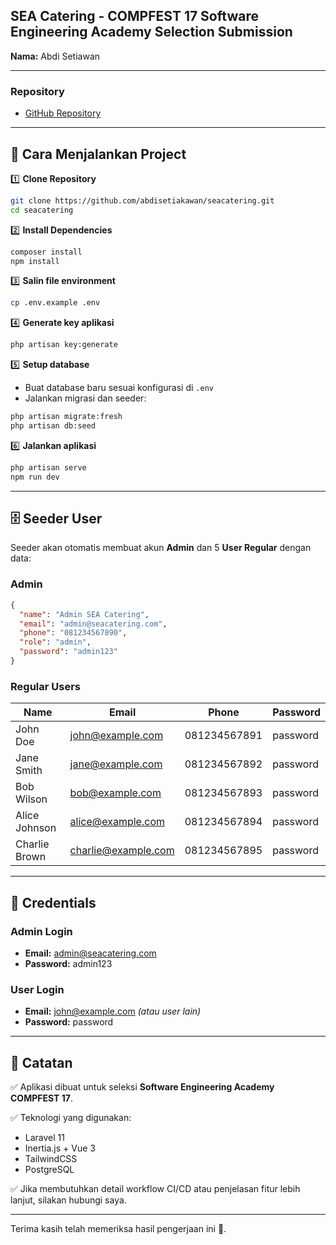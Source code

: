 ## SEA Catering - COMPFEST 17 Software Engineering Academy Selection Submission

**Nama:** Abdi Setiawan

---

### Repository

* [GitHub Repository](https://github.com/abdisetiakawan/seacatering)

---

## 🚀 Cara Menjalankan Project

1️⃣ **Clone Repository**

```bash
git clone https://github.com/abdisetiakawan/seacatering.git
cd seacatering
```

2️⃣ **Install Dependencies**

```bash
composer install
npm install
```

3️⃣ **Salin file environment**

```bash
cp .env.example .env
```

4️⃣ **Generate key aplikasi**

```bash
php artisan key:generate
```

5️⃣ **Setup database**

* Buat database baru sesuai konfigurasi di `.env`
* Jalankan migrasi dan seeder:

```bash
php artisan migrate:fresh
php artisan db:seed
```

6️⃣ **Jalankan aplikasi**

```bash
php artisan serve
npm run dev
```

---

## 🗄️ Seeder User

Seeder akan otomatis membuat akun **Admin** dan 5 **User Regular** dengan data:

### Admin

```json
{
  "name": "Admin SEA Catering",
  "email": "admin@seacatering.com",
  "phone": "081234567890",
  "role": "admin",
  "password": "admin123"
}
```

### Regular Users

| Name          | Email                                             | Phone        | Password |
| ------------- | ------------------------------------------------- | ------------ | -------- |
| John Doe      | [john@example.com](mailto:john@example.com)       | 081234567891 | password |
| Jane Smith    | [jane@example.com](mailto:jane@example.com)       | 081234567892 | password |
| Bob Wilson    | [bob@example.com](mailto:bob@example.com)         | 081234567893 | password |
| Alice Johnson | [alice@example.com](mailto:alice@example.com)     | 081234567894 | password |
| Charlie Brown | [charlie@example.com](mailto:charlie@example.com) | 081234567895 | password |

---

## 📩 Credentials

### Admin Login

* **Email:** [admin@seacatering.com](mailto:admin@seacatering.com)
* **Password:** admin123

### User Login

* **Email:** [john@example.com](mailto:john@example.com) *(atau user lain)*
* **Password:** password

---

## 📌 Catatan

✅ Aplikasi dibuat untuk seleksi **Software Engineering Academy COMPFEST 17**.

✅ Teknologi yang digunakan:

* Laravel 11
* Inertia.js + Vue 3
* TailwindCSS
* PostgreSQL

✅ Jika membutuhkan detail workflow CI/CD atau penjelasan fitur lebih lanjut, silakan hubungi saya.

---

Terima kasih telah memeriksa hasil pengerjaan ini 🙏.
